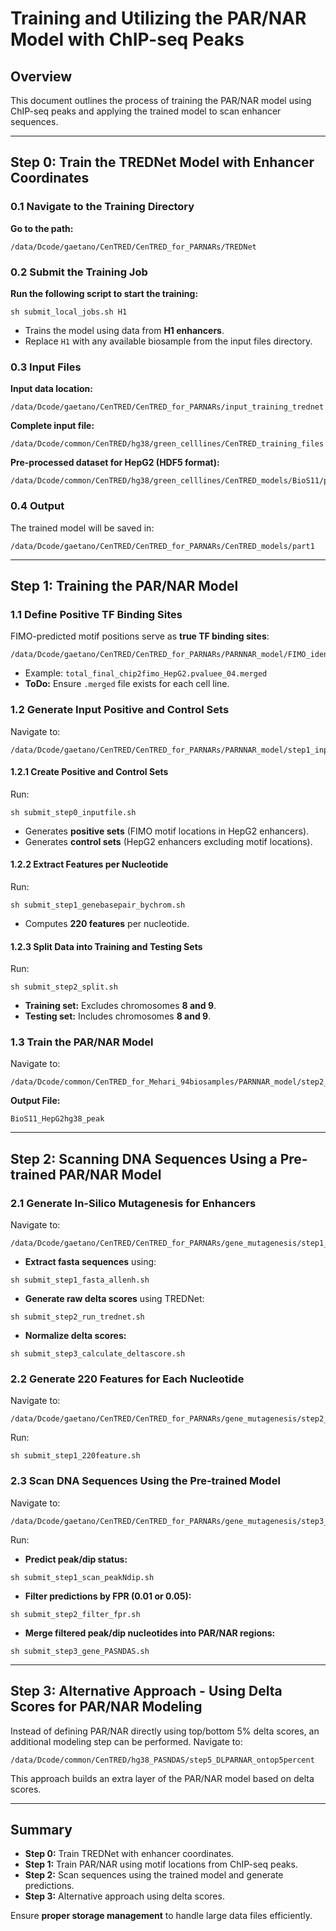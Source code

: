 # Training and Utilizing the PAR/NAR Model with ChIP-seq Peaks

## Overview

This document outlines the process of training the PAR/NAR model using ChIP-seq peaks and applying the trained model to scan enhancer sequences.

---

## Step 0: Train the TREDNet Model with Enhancer Coordinates

### 0.1 Navigate to the Training Directory

**Go to the path:**

```
/data/Dcode/gaetano/CenTRED/CenTRED_for_PARNARs/TREDNet
```

### 0.2 Submit the Training Job

**Run the following script to start the training:**

```
sh submit_local_jobs.sh H1
```

- Trains the model using data from **H1 enhancers**.
- Replace `H1` with any available biosample from the input files directory.

### 0.3 Input Files

**Input data location:**

```
/data/Dcode/gaetano/CenTRED/CenTRED_for_PARNARs/input_training_trednet
```

**Complete input file:**

```
/data/Dcode/common/CenTRED/hg38/green_celllines/CenTRED_training_files
```

**Pre-processed dataset for HepG2 (HDF5 format):**

```
/data/Dcode/common/CenTRED/hg38/green_celllines/CenTRED_models/BioS11/phase_two_dataset.hdf5
```

### 0.4 Output

The trained model will be saved in:

```
/data/Dcode/gaetano/CenTRED/CenTRED_for_PARNARs/CenTRED_models/part1
```

---

## Step 1: Training the PAR/NAR Model

### 1.1 Define Positive TF Binding Sites

FIMO-predicted motif positions serve as **true TF binding sites**:

```
/data/Dcode/gaetano/CenTRED/CenTRED_for_PARNARs/PARNNAR_model/FIMO_identified_Chipseq_TFBS
```

- Example: `total_final_chip2fimo_HepG2.pvaluee_04.merged`
- **ToDo:** Ensure `.merged` file exists for each cell line.

### 1.2 Generate Input Positive and Control Sets

Navigate to:

```
/data/Dcode/gaetano/CenTRED/CenTRED_for_PARNARs/PARNNAR_model/step1_input_PARNNAR
```

#### 1.2.1 Create Positive and Control Sets

Run:

```
sh submit_step0_inputfile.sh
```

- Generates **positive sets** (FIMO motif locations in HepG2 enhancers).
- Generates **control sets** (HepG2 enhancers excluding motif locations).

#### 1.2.2 Extract Features per Nucleotide

Run:

```
sh submit_step1_genebasepair_bychrom.sh
```

- Computes **220 features** per nucleotide.

#### 1.2.3 Split Data into Training and Testing Sets

Run:

```
sh submit_step2_split.sh
```

- **Training set:** Excludes chromosomes **8 and 9**.
- **Testing set:** Includes chromosomes **8 and 9**.

### 1.3 Train the PAR/NAR Model

Navigate to:

```
/data/Dcode/common/CenTRED_for_Mehari_94biosamples/PARNNAR_model/step2_train_PARNNAR
```

**Output File:**

```
BioS11_HepG2hg38_peak
```

---

## Step 2: Scanning DNA Sequences Using a Pre-trained PAR/NAR Model

### 2.1 Generate In-Silico Mutagenesis for Enhancers

Navigate to:

```
/data/Dcode/gaetano/CenTRED/CenTRED_for_PARNARs/gene_mutagenesis/step1_gene_mutagenesis/
```

- **Extract fasta sequences** using:

```
sh submit_step1_fasta_allenh.sh
```

- **Generate raw delta scores** using TREDNet:

```
sh submit_step2_run_trednet.sh
```

- **Normalize delta scores:**

```
sh submit_step3_calculate_deltascore.sh
```

### 2.2 Generate 220 Features for Each Nucleotide

Navigate to:

```
/data/Dcode/gaetano/CenTRED/CenTRED_for_PARNARs/gene_mutagenesis/step2_gene_220feature/
```

Run:

```
sh submit_step1_220feature.sh
```

### 2.3 Scan DNA Sequences Using the Pre-trained Model

Navigate to:

```
/data/Dcode/gaetano/CenTRED/CenTRED_for_PARNARs/gene_mutagenesis/step3_gene_peakNdip
```

Run:

- **Predict peak/dip status:**

```
sh submit_step1_scan_peakNdip.sh
```

- **Filter predictions by FPR (0.01 or 0.05):**

```
sh submit_step2_filter_fpr.sh
```

- **Merge filtered peak/dip nucleotides into PAR/NAR regions:**

```
sh submit_step3_gene_PASNDAS.sh
```

---

## Step 3: Alternative Approach - Using Delta Scores for PAR/NAR Modeling

Instead of defining PAR/NAR directly using top/bottom 5% delta scores, an additional modeling step can be performed. Navigate to:

```
/data/Dcode/common/CenTRED/hg38_PASNDAS/step5_DLPARNAR_ontop5percent
```

This approach builds an extra layer of the PAR/NAR model based on delta scores.

---

## Summary

- **Step 0:** Train TREDNet with enhancer coordinates.
- **Step 1:** Train PAR/NAR using motif locations from ChIP-seq peaks.
- **Step 2:** Scan sequences using the trained model and generate predictions.
- **Step 3:** Alternative approach using delta scores.

Ensure **proper storage management** to handle large data files efficiently.
